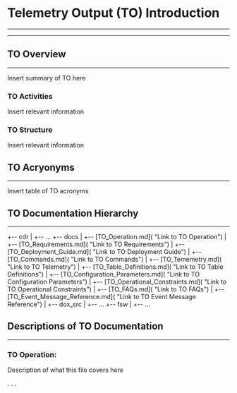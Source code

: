 # Telemetry Output (TO) Introduction
***
***

## TO Overview
***

Insert summary of TO here

### TO Activities

Insert relevant information

### TO Structure

Insert relevant information


## TO Acryonyms
***

Insert table of TO acronyms

## TO Documentation Hierarchy
***

+-- cdr
|   +-- ...
+-- docs
|   +-- [TO_Operation.md]( "Link to TO Operation")
|   +-- [TO_Requirements.md]( "Link to TO Requirements")
|   +-- [TO_Deployment_Guide.md]( "Link to TO Deployment Guide")
|   +-- [TO_Commands.md]( "Link to TO Commands")
|   +-- [TO_Tememetry.md]( "Link to TO Telemetry")
|   +-- [TO_Table_Definitions.md]( "Link to TO Table Definitions")
|   +-- [TO_Configuration_Parameters.md]( "Link to TO Configuration Parameters")
|   +-- [TO_Operational_Constraints.md]( "Link to TO Operational Constraints")
|   +-- [TO_FAQs.md]( "Link to TO FAQs")
|   +-- [TO_Event_Message_Reference.md]( "Link to TO Event Message Reference")
|   +-- dox_src
|       +-- ...
+-- fsw
|   +-- ...

## Descriptions of TO Documentation
***

### TO Operation:

Description of what this file covers here

.
.
.

